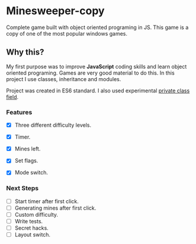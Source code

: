# Minesweeper-copy

Complete game built with object oriented programing in JS.
This game is a copy of one of the most popular windows games. 


## Why this?

My first purpose was to improve **JavaScript** coding skills and learn object oriented programing. Games are very good material to do this. 
In this project I use classes, inheritance and modules.

Project was created in ES6 standard. I also used experimental [private class field](https://developer.mozilla.org/en-US/docs/Web/JavaScript/Reference/Classes/Public_class_fields).

### Features

- [x] Three different difficulty levels.
- [x] Timer.
- [x] Mines left.
- [x] Set flags.
- [x] Mode switch.


### Next Steps


- [ ] Start timer after first click.
- [ ] Generating mines after first click.
- [ ] Custom difficulty.
- [ ] Write tests.
- [ ] Secret hacks.
- [ ] Layout switch.
